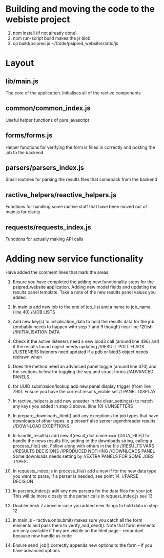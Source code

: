 # Building and moving the code to the webiste project

1. npm install (if not already done)
2. npm run-script build
makes the js blob
3. cp build/psipred.js ~/Code/psipred_website/static/js

# Layout

## lib/main.js
The core of the application. Initialises all of the ractive components

## common/common_index.js
Useful helper functions of pure javascript

## forms/forms.js
Helper functions for verifying the form is filled in correctly and
posting the job to the backend

## parsers/parsers_index.js
Small routines for parsing the results files that comeback from the backend

## ractive_helpers/reactive_helpers.js
Functions for handling some ractive stuff that have been moved out of main.js
for clarity

## requests/requests_index.js
Functions for actually making API calls

# Adding new service functionality
Have added the comment lines that mark the areas

1. Ensure you have completed the adding new functionality steps for the psipred_website application. Adding new model fields and updating the results panel template. Take a note of the new results panel values you added.

2. In main.js add new job to the end of job_list and a name to job_name, (line 40)
    //JOB LISTS
3. Add new key(s) to initialisation_data to hold the results data for the job (probably needs to happen with step 7 and 9  though) near line 120ish
    //INITIALISATION DATA
4. Check if the active listeners need a new biod3 call (around line 496) and if the results found object needs updating
    //RESULT POLL FLAGS
    //LISTENERS
    listeners need updated if a pdb or biod3 object needs redrawn when
5. Does the method need an advanced panel toggle (around line 370) and the sections below for toggling the seq and struct
   forms
    //ADVANCED PANELS
6. for UUID submission/lookup add new panel display trigger (from line 790). Ensure you have the correct results_visible set
    // PANEL DISPLAY
7. In ractive_helpers.js add new unsetter in the clear_settings() to match any keys
   you added in step 3 above. (line 10)
    //UNSETTERS
8. In prepare_downloads_html() add any exceptions for job types that have downloads of
    other types. e.g bioserf also server pgenthreader results
    //DOWNLOAD EXCEPTIONS
9. In handle_results() add new if(result_dict.name === [DATA_FILE]) to handle the
    news results file, adding to the downloads string, calling a process_file() etc.
    Follow along with others in the file
    //RESULTS VARS
    //RESULTS DECISIONS
    //PRODUCED NOTHING
    //DOWNLOADS PANEL
    Some downloads needs setting by //EXTRA PANELS FOR SOME JOBS TYPES:
11. In requests_index.js in process_file() add a new if for the new data type you want
    to parse, if a parser is needed, see point 14.
    //PARSE DECISION
12. In parsers_index.js add any new parsers for the data files for your job. This will
    tie more closely to the parser calls in request_index.js see 13
13. Doublecheck 7 above in case you added new things to hold data in step 12
14. In main.js  - ractive.on(submit) makes sure you catch all the form elements and pass them to verify_and_send(). Note that form elements are only available if they are visible on the html page - redundant because now handle as code
15. Ensure send_job() correctly appends new options to the form - if you have advanced options

